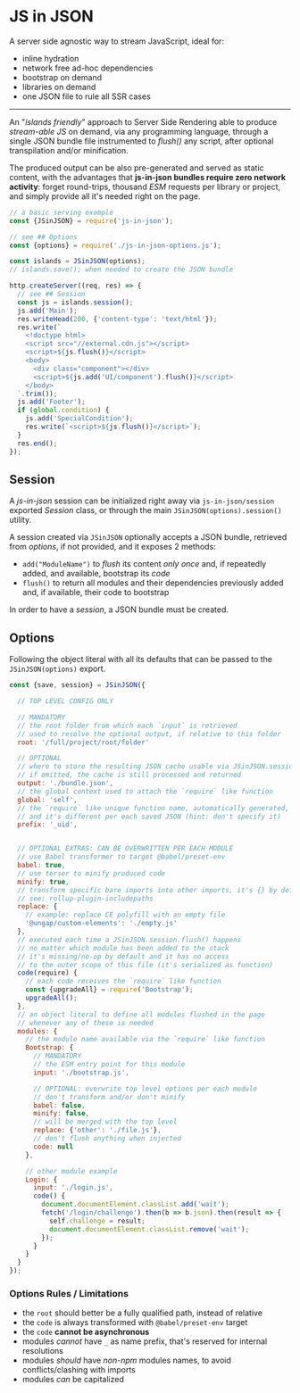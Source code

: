 # JS in JSON

A server side agnostic way to stream JavaScript, ideal for:

  * inline hydration
  * network free ad-hoc dependencies
  * bootstrap on demand
  * libraries on demand
  * one JSON file to rule all SSR cases

- - -

An "*islands friendly*" approach to Server Side Rendering able to produce *stream-able JS* on demand, via any programming language, through a single JSON bundle file instrumented to *flush()* any script, after optional transpilation and/or minification.

The produced output can be also pre-generated and served as static content, with the advantages that **js-in-json bundles require zero network activity**: forget round-trips, thousand *ESM* requests per library or project, and simply provide all it's needed right on the page.

```js
// a basic serving example
const {JSinJSON} = require('js-in-json');

// see ## Options
const {options} = require('./js-in-json-options.js');

const islands = JSinJSON(options);
// islands.save(); when needed to create the JSON bundle

http.createServer((req, res) => {
  // see ## Session
  const js = islands.session();
  js.add('Main');
  res.writeHead(200, {'content-type': 'text/html'});
  res.write(`
    <!doctype html>
    <script src="//external.cdn.js"></script>
    <script>${js.flush()}</script>
    <body>
      <div class="component"></div>
      <script>${js.add('UI/component').flush()}</script>
    </body>
  `.trim());
  js.add('Footer');
  if (global.condition) {
    js.add('SpecialCondition');
    res.write(`<script>${js.flush()}</script>`);
  }
  res.end();
});
```

## Session

A *js-in-json* session can be initialized right away via `js-in-json/session` exported *Session* class, or through the main `JSinJSON(options).session()` utility.

A session created via `JSinJSON` optionally accepts a JSON bundle, retrieved from *options*, if not provided, and it exposes 2 methods:

  * `add("ModuleName")` to *flush* its content *only once* and, if repeatedly added, and available, bootstrap its *code*
  * `flush()` to return all modules and their dependencies previously added and, if available, their code to bootstrap

In order to have a *session*, a JSON bundle must be created.


## Options

Following the object literal with all its defaults that can be passed to the `JSinJSON(options)` export.

```js
const {save, session} = JSinJSON({

  // TOP LEVEL CONFIG ONLY

  // MANDATORY
  // the root folder from which each `input` is retrieved
  // used to resolve the optional output, if relative to this folder
  root: '/full/project/root/folder'

  // OPTIONAL
  // where to store the resulting JSON cache usable via JSinJSON.session(cache)
  // if omitted, the cache is still processed and returned
  output: './bundle.json',
  // the global context used to attach the `require` like function
  global: 'self',
  // the `require` like unique function name, automatically generated,
  // and it's different per each saved JSON (hint: don't specify it)
  prefix: '_uid',


  // OPTIONAL EXTRAS: CAN BE OVERWRITTEN PER EACH MODULE
  // use Babel transformer to target @babel/preset-env
  babel: true,
  // use terser to minify produced code
  minify: true,
  // transform specific bare imports into other imports, it's {} by default
  // see: rollup-plugin-includepaths
  replace: {
    // example: replace CE polyfill with an empty file
    '@ungap/custom-elements': './empty.js'
  },
  // executed each time a JSinJSON.session.flush() happens
  // no matter which module has been added to the stack
  // it's missing/no-op by default and it has no access
  // to the outer scope of this file (it's serialized as function)
  code(require) {
    // each code receives the `require` like function
    const {upgradeAll} = require('Bootstrap');
    upgradeAll();
  },
  // an object literal to define all modules flushed in the page
  // whenever any of these is needed
  modules: {
    // the module name available via the `require` like function
    Bootstrap: {
      // MANDATORY
      // the ESM entry point for this module
      input: './bootstrap.js',

      // OPTIONAL: overwrite top level options per each module
      // don't transform and/or don't minify
      babel: false,
      minify: false,
      // will be merged with the top level
      replace: {'other': './file.js'},
      // don't flush anything when injected
      code: null
    },

    // other module example
    Login: {
      input: './login.js',
      code() {
        document.documentElement.classList.add('wait');
        fetch('/login/challenge').then(b => b.json).then(result => {
          self.challenge = result;
          document.documentElement.classList.remove('wait');
        });
      }
    }
  }
});
```

### Options Rules / Limitations

  * the `root` should better be a fully qualified path, instead of relative
  * the `code` is always transformed with `@babel/preset-env` target
  * the `code` **cannot be asynchronous**
  * modules *cannot* have `_` as name prefix, that's reserved for internal resolutions
  * modules *should* have *non-npm* modules names, to avoid conflicts/clashing with imports
  * modules *can* be capitalized
